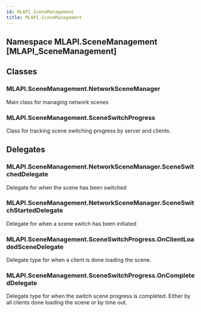 ```yaml
---  
id: MLAPI.SceneManagement  
title: MLAPI.SceneManagement  
---
```


## Namespace MLAPI.SceneManagement [MLAPI_SceneManagement]

<div class="markdown level0 summary" markdown="1">

</div>

<div class="markdown level0 conceptual" markdown="1">

</div>

<div class="markdown level0 remarks" markdown="1">

</div>

## Classes

### MLAPI.SceneManagement.NetworkSceneManager

<div class="section" markdown="1">

Main class for managing network scenes

</div>

### MLAPI.SceneManagement.SceneSwitchProgress

<div class="section" markdown="1">

Class for tracking scene switching progress by server and clients.

</div>

## Delegates

### MLAPI.SceneManagement.NetworkSceneManager.SceneSwitchedDelegate

<div class="section" markdown="1">

Delegate for when the scene has been switched

</div>

### MLAPI.SceneManagement.NetworkSceneManager.SceneSwitchStartedDelegate

<div class="section" markdown="1">

Delegate for when a scene switch has been initiated

</div>

### MLAPI.SceneManagement.SceneSwitchProgress.OnClientLoadedSceneDelegate

<div class="section" markdown="1">

Delegate type for when a client is done loading the scene.

</div>

### MLAPI.SceneManagement.SceneSwitchProgress.OnCompletedDelegate

<div class="section" markdown="1">

Delegate type for when the switch scene progress is completed. Either by
all clients done loading the scene or by time out.

</div>
